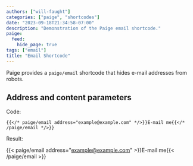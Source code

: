 ```yaml
---
authors: ["will-faught"]
categories: ["paige", "shortcodes"]
date: "2023-09-18T21:34:58-07:00"
description: "Demonstration of the Paige email shortcode."
paige:
  feed:
    hide_page: true
tags: ["email"]
title: "Email Shortcode"
---
```


Paige provides a `paige/email` shortcode that hides e-mail addresses from robots.

<!--more-->

## Address and content parameters

Code:

```go-html-template
{{</* paige/email address="example@example.com" */>}}E-mail me{{</* /paige/email */>}}
```

Result:

{{< paige/email address="example@example.com" >}}E-mail me{{< /paige/email >}}
